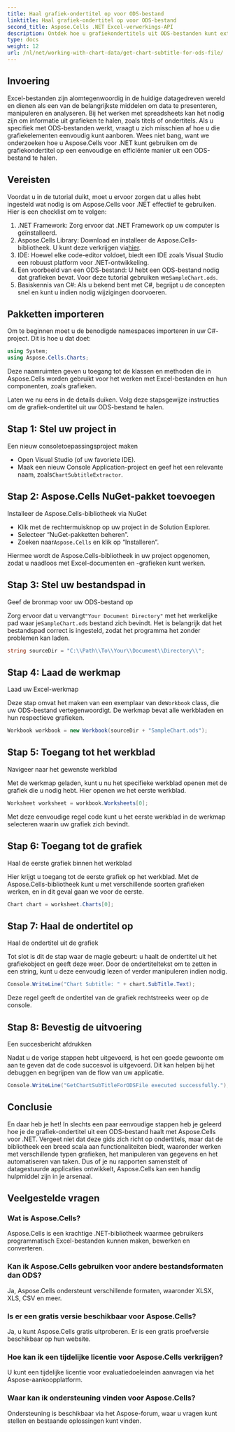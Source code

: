 ```yaml
---
title: Haal grafiek-ondertitel op voor ODS-bestand
linktitle: Haal grafiek-ondertitel op voor ODS-bestand
second_title: Aspose.Cells .NET Excel-verwerkings-API
description: Ontdek hoe u grafiekondertitels uit ODS-bestanden kunt extraheren met Aspose.Cells voor .NET met deze gedetailleerde stapsgewijze handleiding. Perfect voor ontwikkelaars.
type: docs
weight: 12
url: /nl/net/working-with-chart-data/get-chart-subtitle-for-ods-file/
---
```

## Invoering

Excel-bestanden zijn alomtegenwoordig in de huidige datagedreven wereld en dienen als een van de belangrijkste middelen om data te presenteren, manipuleren en analyseren. Bij het werken met spreadsheets kan het nodig zijn om informatie uit grafieken te halen, zoals titels of ondertitels. Als u specifiek met ODS-bestanden werkt, vraagt u zich misschien af hoe u die grafiekelementen eenvoudig kunt aanboren. Wees niet bang, want we onderzoeken hoe u Aspose.Cells voor .NET kunt gebruiken om de grafiekondertitel op een eenvoudige en efficiënte manier uit een ODS-bestand te halen.

## Vereisten

Voordat u in de tutorial duikt, moet u ervoor zorgen dat u alles hebt ingesteld wat nodig is om Aspose.Cells voor .NET effectief te gebruiken. Hier is een checklist om te volgen:

1. .NET Framework: Zorg ervoor dat .NET Framework op uw computer is geïnstalleerd. 
2.  Aspose.Cells Library: Download en installeer de Aspose.Cells-bibliotheek. U kunt deze verkrijgen via[hier](https://releases.aspose.com/cells/net/).
3. IDE: Hoewel elke code-editor voldoet, biedt een IDE zoals Visual Studio een robuust platform voor .NET-ontwikkeling.
4. Een voorbeeld van een ODS-bestand: U hebt een ODS-bestand nodig dat grafieken bevat. Voor deze tutorial gebruiken we`SampleChart.ods`.
5. Basiskennis van C#: Als u bekend bent met C#, begrijpt u de concepten snel en kunt u indien nodig wijzigingen doorvoeren.

## Pakketten importeren

Om te beginnen moet u de benodigde namespaces importeren in uw C#-project. Dit is hoe u dat doet:

```csharp
using System;
using Aspose.Cells.Charts;
```

Deze naamruimten geven u toegang tot de klassen en methoden die in Aspose.Cells worden gebruikt voor het werken met Excel-bestanden en hun componenten, zoals grafieken.

Laten we nu eens in de details duiken. Volg deze stapsgewijze instructies om de grafiek-ondertitel uit uw ODS-bestand te halen.

## Stap 1: Stel uw project in

Een nieuw consoletoepassingsproject maken

- Open Visual Studio (of uw favoriete IDE).
-  Maak een nieuw Console Application-project en geef het een relevante naam, zoals`ChartSubtitleExtractor`.

## Stap 2: Aspose.Cells NuGet-pakket toevoegen

Installeer de Aspose.Cells-bibliotheek via NuGet

- Klik met de rechtermuisknop op uw project in de Solution Explorer.
- Selecteer “NuGet-pakketten beheren”.
-  Zoeken naar`Aspose.Cells` en klik op “Installeren”.

Hiermee wordt de Aspose.Cells-bibliotheek in uw project opgenomen, zodat u naadloos met Excel-documenten en -grafieken kunt werken.

## Stap 3: Stel uw bestandspad in

Geef de bronmap voor uw ODS-bestand op

 Zorg ervoor dat u vervangt`"Your Document Directory"` met het werkelijke pad waar je`SampleChart.ods` bestand zich bevindt. Het is belangrijk dat het bestandspad correct is ingesteld, zodat het programma het zonder problemen kan laden.

```csharp
string sourceDir = "C:\\Path\\To\\Your\\Document\\Directory\\";
```

## Stap 4: Laad de werkmap

Laad uw Excel-werkmap

 Deze stap omvat het maken van een exemplaar van de`Workbook` class, die uw ODS-bestand vertegenwoordigt. De werkmap bevat alle werkbladen en hun respectieve grafieken.

```csharp
Workbook workbook = new Workbook(sourceDir + "SampleChart.ods");
```

## Stap 5: Toegang tot het werkblad

Navigeer naar het gewenste werkblad

Met de werkmap geladen, kunt u nu het specifieke werkblad openen met de grafiek die u nodig hebt. Hier openen we het eerste werkblad.

```csharp
Worksheet worksheet = workbook.Worksheets[0];
```

Met deze eenvoudige regel code kunt u het eerste werkblad in de werkmap selecteren waarin uw grafiek zich bevindt.

## Stap 6: Toegang tot de grafiek

Haal de eerste grafiek binnen het werkblad

Hier krijgt u toegang tot de eerste grafiek op het werkblad. Met de Aspose.Cells-bibliotheek kunt u met verschillende soorten grafieken werken, en in dit geval gaan we voor de eerste.

```csharp
Chart chart = worksheet.Charts[0];
```

## Stap 7: Haal de ondertitel op

Haal de ondertitel uit de grafiek

Tot slot is dit de stap waar de magie gebeurt: u haalt de ondertitel uit het grafiekobject en geeft deze weer. Door de ondertiteltekst om te zetten in een string, kunt u deze eenvoudig lezen of verder manipuleren indien nodig.

```csharp
Console.WriteLine("Chart Subtitle: " + chart.SubTitle.Text);
```

Deze regel geeft de ondertitel van de grafiek rechtstreeks weer op de console.

## Stap 8: Bevestig de uitvoering

Een succesbericht afdrukken

Nadat u de vorige stappen hebt uitgevoerd, is het een goede gewoonte om aan te geven dat de code succesvol is uitgevoerd. Dit kan helpen bij het debuggen en begrijpen van de flow van uw applicatie.

```csharp
Console.WriteLine("GetChartSubTitleForODSFile executed successfully.");
```

## Conclusie

En daar heb je het! In slechts een paar eenvoudige stappen heb je geleerd hoe je de grafiek-ondertitel uit een ODS-bestand haalt met Aspose.Cells voor .NET. Vergeet niet dat deze gids zich richt op ondertitels, maar dat de bibliotheek een breed scala aan functionaliteiten biedt, waaronder werken met verschillende typen grafieken, het manipuleren van gegevens en het automatiseren van taken. Dus of je nu rapporten samenstelt of datagestuurde applicaties ontwikkelt, Aspose.Cells kan een handig hulpmiddel zijn in je arsenaal.

## Veelgestelde vragen

### Wat is Aspose.Cells?
Aspose.Cells is een krachtige .NET-bibliotheek waarmee gebruikers programmatisch Excel-bestanden kunnen maken, bewerken en converteren.

### Kan ik Aspose.Cells gebruiken voor andere bestandsformaten dan ODS?
Ja, Aspose.Cells ondersteunt verschillende formaten, waaronder XLSX, XLS, CSV en meer.

### Is er een gratis versie beschikbaar voor Aspose.Cells?
Ja, u kunt Aspose.Cells gratis uitproberen. Er is een gratis proefversie beschikbaar op hun website.

### Hoe kan ik een tijdelijke licentie voor Aspose.Cells verkrijgen?
U kunt een tijdelijke licentie voor evaluatiedoeleinden aanvragen via het Aspose-aankoopplatform.

### Waar kan ik ondersteuning vinden voor Aspose.Cells?
Ondersteuning is beschikbaar via het Aspose-forum, waar u vragen kunt stellen en bestaande oplossingen kunt vinden.